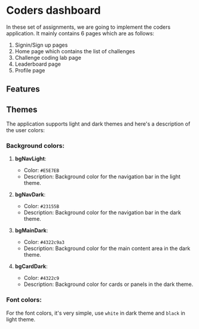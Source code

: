 # Coders dashboard

In these set of assignments, we are going to implement the coders application.
It mainly contains 6 pages which are as follows:

1. Signin/Sign up pages
2. Home page which contains the list of challenges
3. Challenge coding lab page
4. Leaderboard page
5. Profile page

## Features

## Themes

The application supports light and dark themes and here's a description of the user colors:

### Background colors:
1. **bgNavLight**:
   - Color: `#E5E7EB`
   - Description: Background color for the navigation bar in the light theme.

2. **bgNavDark**:
   - Color: `#23155B`
   - Description: Background color for the navigation bar in the dark theme.

3. **bgMainDark**:
   - Color: `#4322c9a3`
   - Description: Background color for the main content area in the dark theme.

4. **bgCardDark**:
   - Color: `#4322c9`
   - Description: Background color for cards or panels in the dark theme.

### Font colors:
For the font colors, it's very simple, use `white` in dark theme and `black` in light theme.
